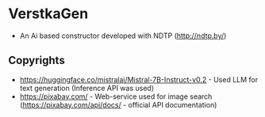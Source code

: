 # VerstkaGen
 * An Ai based constructor developed with NDTP (http://ndtp.by/)

## Copyrights

 * https://huggingface.co/mistralai/Mistral-7B-Instruct-v0.2 - Used LLM for text generation (Inference API was used) 
 * https://pixabay.com/ - Web-service used for image search (https://pixabay.com/api/docs/ - official API documentation)

